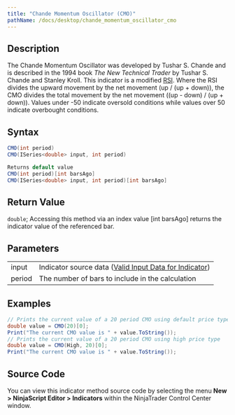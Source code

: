```yaml
---
title: "Chande Momentum Oscillator (CMO)"
pathName: /docs/desktop/chande_momentum_oscillator_cmo
---
```


## Description

The Chande Momentum Oscillator was developed by Tushar S. Chande and is described in the 1994 book *The New Technical Trader* by Tushar S. Chande and Stanley Kroll. This indicator is a modified [RSI](/docs/desktop/relative_strength_index_rsi). Where the RSI divides the upward movement by the net movement (up / (up + down)), the CMO divides the total movement by the net movement ((up - down) / (up + down)). Values under -50 indicate oversold conditions while values over 50 indicate overbought conditions.

## Syntax

```csharp
CMO(int period)
CMO(ISeries<double> input, int period)

Returns default value
CMO(int period)[int barsAgo]
CMO(ISeries<double> input, int period)[int barsAgo]
```

## Return Value

`double`; Accessing this method via an index value [int barsAgo] returns the indicator value of the referenced bar.

## Parameters

|  |  |
| --- | --- |
| input | Indicator source data ([Valid Input Data for Indicator](/docs/desktop/valid_input_data_for_indicator)) |
| period | The number of bars to include in the calculation |

## Examples

```csharp
// Prints the current value of a 20 period CMO using default price type
double value = CMO(20)[0];
Print("The current CMO value is " + value.ToString());
// Prints the current value of a 20 period CMO using high price type
double value = CMO(High, 20)[0];
Print("The current CMO value is " + value.ToString());
```

## Source Code

You can view this indicator method source code by selecting the menu **New > NinjaScript Editor > Indicators** within the NinjaTrader Control Center window.

